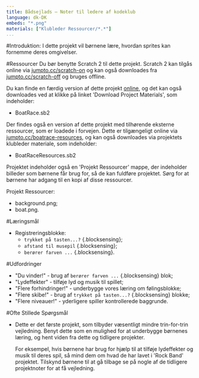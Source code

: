 ```yaml
---
title: Bådsejlads — Noter til ledere af kodeklub
language: dk-DK
embeds: "*.png"
materials: ["Klubleder Ressourcer/*.*"]
...
```


#Introduktion:
I dette projekt vil børnene lære, hvordan sprites kan fornemme deres omgivelser.

#Ressourcer
Du bør benytte Scratch 2 til dette projekt. Scratch 2 kan tilgås online via [jumpto.cc/scratch-on](http://jumpto.cc/scratch-on) og kan også downloades fra [jumpto.cc/scratch-off](http://jumpto.cc/scratch-off) og bruges offline. 

Du kan finde en færdig version af dette projekt <a href="http://scratch.mit.edu/projects/63957956/#editor">online</a>, og det kan også downloades ved at klikke på linket 'Download Project Materials', som indeholder:  

+ BoatRace.sb2

Der findes også en version af dette projekt med tilhørende eksterne ressourcer, som er loadede i forvejen. Dette er tilgængeligt online via [jumpto.cc/boatrace-resources](http://jumpto.cc/boatrace-resources), og kan også downloades via projektets klubleder materiale, som indeholder:

+ BoatRaceResources.sb2 

Projektet indeholder også en 'Projekt Ressourcer' mappe, der indeholder billeder som børnene får brug for, så de kan fuldføre projektet. Sørg for at børnene har adgang til en kopi af disse ressourcer.

Projekt Ressourcer:
+ background.png;
+ boat.png.

#Læringsmål
+ Registreringsblokke:
	+ `trykket på tasten...?` {.blocksensing};
	+ `afstand til musepil` {.blocksensing};
	+ `berører farven ...` {.blocksensing}.

#Udfordringer
+ "Du vinder!" - brug af `berører farven ...` {.blocksensing} blok; 
+ "Lydeffekter" - tilføje lyd og musik til spillet;
+ "Flere forhindringer!" - underbygge vores læring om følingsblokke;
+ "Flere skibe!" - brug af `trykket på tasten...?` {.blocksensing} blokke;
+ "Flere niveauer!" - yderligere spiller kontrollerede baggrunde.

#Ofte Stillede Spørgsmål
+ Dette er det første projekt, som tilbyder væsentligt mindre trin-for-trin vejledning. Benyt dette som en mulighed for at underbygge børnenes læring, og hent viden fra dette og tidligere projekter.    

	For eksempel, hvis børnene har brug for hjælp til at tilføje lydeffekter og musik til deres spil, så mind dem om hvad de har lavet i 'Rock Band' projektet. Tilskynd børnene til at gå tilbage se på nogle af de tidligere projektnoter for at få vejledning. 
